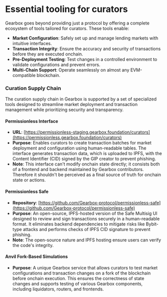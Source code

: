 # Essential tooling for curators

Gearbox goes beyond providing just a protocol by offering a complete ecosystem of tools tailored for curators. These tools enable:

* **Market Configuration**: Safely set up and manage lending markets with intuitive interfaces.
* **Transaction Integrity**: Ensure the accuracy and security of transactions before they are executed onchain.
* **Pre-Deployment Testing**: Test changes in a controlled environment to validate configurations and prevent errors.
* **Multi-Chain Support**: Operate seamlessly on almost any EVM-compatible blockchain.

### Curation Supply Chain

The curation supply chain in Gearbox is supported by a set of specialized tools designed to streamline market deployment and transaction management while prioritizing security and transparency.

#### Permissionless Interface

* **URL**: [https://permissionless-staging.gearbox.foundation/curators](https://permissionless.gearbox.foundation/curators)
* **Purpose**: Enables curators to create transaction batches for market deployment and configuration using human-readable tables. The interface generates transaction data, which is uploaded to IPFS, with the Content Identifier (CID) signed by the GIP creator to prevent phishing.
* **Note**: This interface can't modify onchain state directly; it consists both of a frontend and backend maintained by Gearbox contributors. Therefore it shouldn't be perceived as a final source of truth for onchain state or actions.

#### Permissionless Safe

* **Repository**: [https://github.com/Gearbox-protocol/permissionless-safe](https://github.com/Gearbox-protocol/permissionless-safe)
* **Purpose**: An open-source, IPFS-hosted version of the Safe Multisig UI designed to review and sign transactions securely in a human-readable format. It eliminates backend dependencies to mitigate risks like Bybit-type attacks and performs checks of IPFS CID signature to prevent phishing.
* **Note**: The open-source nature and IPFS hosting ensure users can verify the code's integrity.

#### Anvil Fork-Based Simulations

* **Purpose**: A unique Gearbox service that allows curators to test market configurations and transaction changes on a fork of the blockchain before onchain execution. This ensures the correctness of state changes and supports testing of various Gearbox components, including liquidators, routers, and frontends.
